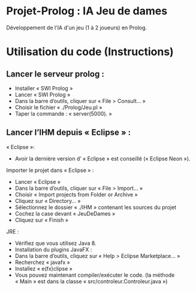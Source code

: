 # Projet-Prolog : IA Jeu de dames

Développement de l'IA d'un jeu (1 à 2 joueurs) en Prolog.

Utilisation du code (Instructions)
==================================

Lancer le serveur prolog : 
--------------------------
- Installer « SWI Prolog »   
- Lancer « SWI Prolog »   
- Dans la barre d’outils, cliquer sur « File > Consult… »
- Choisir le fichier « ./Prolog/Jeu.pl »	
- Taper la commande : « server(5000). »


Lancer l’IHM depuis « Eclipse » :
---------------------------------

« Eclipse »:

- Avoir la dernière version d’ « Eclipse » est conseillé (« Eclipse Neon »).

Importer le projet dans « Eclipse » :

- Lancer « Eclipse »
- Dans la barre d’outils, cliquer sur « File > Import… »
- Choisir « Import projects from Folder or Archive »
- Cliquez sur « Directory… »
- Sélectionnez le dossier « ./IHM » contenant les sources du projet
- Cochez la case devant « JeuDeDames »
- Cliquez sur « Finish »

JRE :

- Vérifiez que vous utilisez Java 8.
- Installation du plugins JavaFX : 
- Dans la barre d’outils, cliquez sur « Help > Eclipse Marketplace… »
- Recherchez « javafx »
- Installez « e(fx)clipse »
- Vous pouvez maintenant compiler/exécuter le code. (la méthode « Main » est dans la classe « src/controleur.Controleur.java »)

